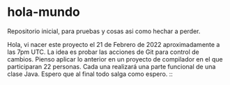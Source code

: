 # hola-mundo
Repositorio inicial, para pruebas y cosas asi como hechar a perder.

Hola, vi nacer este proyecto el 21 de Febrero de 2022 aproximadamente a las 7pm UTC.
La idea es probar las acciones de Git para control de cambios.
Pienso aplicar lo anterior en un proyecto de compilador en el que participaran 22 personas.
Cada una realizará una parte funcional de una clase Java.
Espero que al final todo salga como espero.
::
